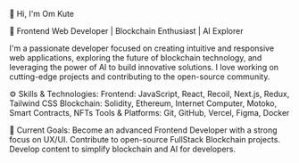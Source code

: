 👋 Hi, I'm Om Kute

🚀 Frontend Web Developer | Blockchain Enthusiast | AI Explorer

I'm a passionate developer focused on creating intuitive and responsive web applications, exploring the future of blockchain technology, and leveraging the power of AI to build innovative solutions. I love working on cutting-edge projects and contributing to the open-source community.

⚙️ Skills & Technologies:
Frontend: JavaScript, React, Recoil, Next.js, Redux, Tailwind CSS
Blockchain: Solidity, Ethereum, Internet Computer, Motoko, Smart Contracts, NFTs
Tools & Platforms: Git, GitHub, Vercel, Figma, Docker


🔭 Current Goals:
Become an advanced Frontend Developer with a strong focus on UX/UI.
Contribute to open-source FullStack Blockchain projects.
Develop content to simplify blockchain and AI for developers.
